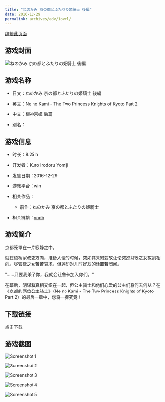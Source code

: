 ```yaml
---
title: "ねのかみ 京の都とふたりの姫騎士 後編"
date: 2016-12-29
permalink: archives/adv/1ovvl/
---
```

[编辑此页面](https://github.com/ACG-3/ADV3-source/blob/main/source/_posts/%E3%81%AD%E3%81%AE%E3%81%8B%E3%81%BF%20%E4%BA%AC%E3%81%AE%E9%83%BD%E3%81%A8%E3%81%B5%E3%81%9F%E3%82%8A%E3%81%AE%E5%A7%AB%E9%A8%8E%E5%A3%AB%20%E5%BE%8C%E7%B7%A8.md)

## 游戏封面

![ねのかみ 京の都とふたりの姫騎士 後編](https://pan.timero.xyz/d/onedrive/img_lib_001/%E3%81%AD%E3%81%AE%E3%81%8B%E3%81%BF%20%E4%BA%AC%E3%81%AE%E9%83%BD%E3%81%A8%E3%81%B5%E3%81%9F%E3%82%8A%E3%81%AE%E5%A7%AB%E9%A8%8E%E5%A3%AB%20%E5%BE%8C%E7%B7%A8_cover.avif)


## 游戏名称

- 日文：ねのかみ 京の都とふたりの姫騎士 後編
- 英文：Ne no Kami - The Two Princess Knights of Kyoto Part 2
- 中文：根神京姬 后篇

- 别名：


## 游戏信息

- 时长：8.25 h
- 开发者：Kuro Irodoru Yomiji
- 发售日期：2016-12-29
- 游戏平台：win
- 相关作品：
   - 前作：ねのかみ 京の都とふたりの姫騎士

- 相关链接：[vndb](https://vndb.org/v18849)


## 游戏简介

京都笼罩在一片寂静之中。

就在绫桥家改变方向，准备入侵的时候，突如其来的变故让伦突然对筱之女拔剑相向。尽管筱之女苦苦哀求，但莲却对儿时好友的话置若罔闻。

"......只要我杀了你，我就会让鲁卡加入你们。"

在幕后，阴谋和真相交织在一起，但公主骑士和他们心爱的公主们将何去何从？在《京都的两位公主骑士》（Ne no Kami - The Two Princess Knights of Kyoto Part 2）的最后一章中，您将一探究竟！




## 下载链接

[点击下载](https://pan.timero.xyz/onedrive/adv_lib_001/%E3%81%AD%E3%81%AE%E3%81%8B%E3%81%BF%20%E4%BA%AC%E3%81%AE%E9%83%BD%E3%81%A8%E3%81%B5%E3%81%9F%E3%82%8A%E3%81%AE%E5%A7%AB%E9%A8%8E%E5%A3%AB%20%E5%BE%8C%E7%B7%A8)


## 游戏截图


![Screenshot 1](https://pan.timero.xyz/d/onedrive/img_lib_001/%E3%81%AD%E3%81%AE%E3%81%8B%E3%81%BF%20%E4%BA%AC%E3%81%AE%E9%83%BD%E3%81%A8%E3%81%B5%E3%81%9F%E3%82%8A%E3%81%AE%E5%A7%AB%E9%A8%8E%E5%A3%AB%20%E5%BE%8C%E7%B7%A8_Screenshot_1.avif)

![Screenshot 2](https://pan.timero.xyz/d/onedrive/img_lib_001/%E3%81%AD%E3%81%AE%E3%81%8B%E3%81%BF%20%E4%BA%AC%E3%81%AE%E9%83%BD%E3%81%A8%E3%81%B5%E3%81%9F%E3%82%8A%E3%81%AE%E5%A7%AB%E9%A8%8E%E5%A3%AB%20%E5%BE%8C%E7%B7%A8_Screenshot_2.avif)

![Screenshot 3](https://pan.timero.xyz/d/onedrive/img_lib_001/%E3%81%AD%E3%81%AE%E3%81%8B%E3%81%BF%20%E4%BA%AC%E3%81%AE%E9%83%BD%E3%81%A8%E3%81%B5%E3%81%9F%E3%82%8A%E3%81%AE%E5%A7%AB%E9%A8%8E%E5%A3%AB%20%E5%BE%8C%E7%B7%A8_Screenshot_3.avif)

![Screenshot 4](https://pan.timero.xyz/d/onedrive/img_lib_001/%E3%81%AD%E3%81%AE%E3%81%8B%E3%81%BF%20%E4%BA%AC%E3%81%AE%E9%83%BD%E3%81%A8%E3%81%B5%E3%81%9F%E3%82%8A%E3%81%AE%E5%A7%AB%E9%A8%8E%E5%A3%AB%20%E5%BE%8C%E7%B7%A8_Screenshot_4.avif)

![Screenshot 5](https://pan.timero.xyz/d/onedrive/img_lib_001/%E3%81%AD%E3%81%AE%E3%81%8B%E3%81%BF%20%E4%BA%AC%E3%81%AE%E9%83%BD%E3%81%A8%E3%81%B5%E3%81%9F%E3%82%8A%E3%81%AE%E5%A7%AB%E9%A8%8E%E5%A3%AB%20%E5%BE%8C%E7%B7%A8_Screenshot_5.avif)

